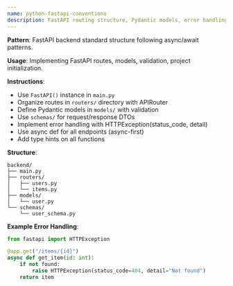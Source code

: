 ```yaml
---
name: python-fastapi-conventions
description: FastAPI routing structure, Pydantic models, error handling, project layout patterns for backend implementations
---
```


**Pattern**: FastAPI backend standard structure following async/await patterns.

**Usage**: Implementing FastAPI routes, models, validation, project initialization.

**Instructions**:
- Use `FastAPI()` instance in `main.py`
- Organize routes in `routers/` directory with APIRouter
- Define Pydantic models in `models/` with validation
- Use `schemas/` for request/response DTOs
- Implement error handling with HTTPException(status_code, detail)
- Use async def for all endpoints (async-first)
- Add type hints on all functions

**Structure**:
```
backend/
├── main.py
├── routers/
│   ├── users.py
│   └── items.py
├── models/
│   └── user.py
└── schemas/
    └── user_schema.py
```

**Example Error Handling**:
```python
from fastapi import HTTPException

@app.get("/items/{id}")
async def get_item(id: int):
    if not found:
        raise HTTPException(status_code=404, detail="Not found")
    return item
```
